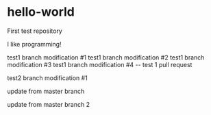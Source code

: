# hello-world
First test repository

I like programming!

test1 branch modification #1
test1 branch modification #2
test1 branch modification #3
test1 branch modification #4
-- test 1 pull request

test2 branch modification #1

update from master branch

update from master branch 2
